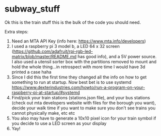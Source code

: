 # subway_stuff

Ok this is the train stuff this is the bulk of the code you should need.

Extra steps:
1) Need an MTA API Key (info here: https://www.mta.info/developers)
2) I used a raspberry pi 3 model b, a LED 64 x 32 screen (https://github.com/adafruit/rpi-rgb-led-matrix/blob/master/README.md has good info), and a 5V power source. I also used a utensil sorter box with the partitions removed to mount and hold the whole thing...in retrospect with more time I would have 3d printed a case haha
3) Since I did this the first time they changed all the info on how to get something to run at startup. Now best bet is to use systemd https://www.dexterindustries.com/howto/run-a-program-on-your-raspberry-pi-at-startup/#systemd
4) Find/pick your train stations (stations.json file), and your bus stations (check out mta developers website with files for the borough you want), decide your walk time if you want to make sure you don't see trains you cannot physically make, etc etc
5) You also may have to generate a 10x10 pixel icon for your train symbol if you decide to use a LED screen as your display
6) Yay!
